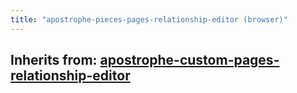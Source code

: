 ```yaml
---
title: "apostrophe-pieces-pages-relationship-editor (browser)"
---
```

## Inherits from: [apostrophe-custom-pages-relationship-editor](../apostrophe-custom-pages/browser-apostrophe-custom-pages-relationship-editor.html)

